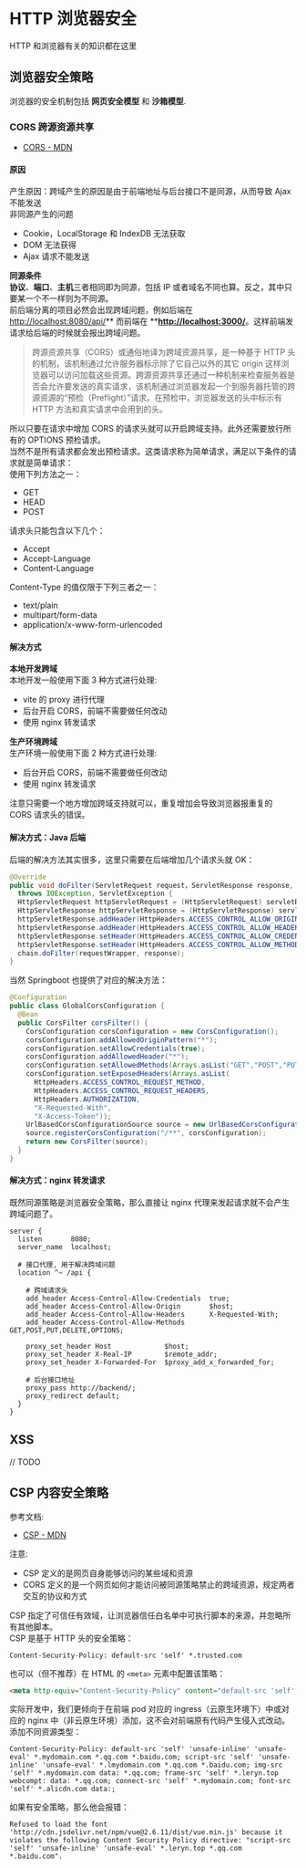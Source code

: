 
# HTTP 浏览器安全
HTTP 和浏览器有关的知识都在这里

## 浏览器安全策略
浏览器的安全机制包括 **网页安全模型** 和 **沙箱模型**.

### CORS 跨源资源共享

- [CORS - MDN](https://developer.mozilla.org/zh-CN/docs/Web/HTTP/CORS)

#### 原因
产生原因：跨域产生的原因是由于前端地址与后台接口不是同源，从而导致 Ajax 不能发送<br />非同源产生的问题

- Cookie，LocalStorage 和 IndexDB 无法获取
- DOM 无法获得
- Ajax 请求不能发送

**同源条件**<br />**协议**、**端口**、**主机**三者相同即为同源，包括 IP 或者域名不同也算。反之，其中只要某一个不一样则为不同源。<br />前后端分离的项目必然会出现跨域问题，例如后端在 [http://localhost:8080/api/](http://localhost:8080/api/)** 而前端在 **[**http://localhost:3000/**](http://localhost:3000/)。这样前端发请求给后端的时候就会报出跨域问题。
> 跨源资源共享（CORS）或通俗地译为跨域资源共享，是一种基于 HTTP 头的机制，该机制通过允许服务器标示除了它自己以外的其它 origin 这样浏览器可以访问加载这些资源。跨源资源共享还通过一种机制来检查服务器是否会允许要发送的真实请求，该机制通过浏览器发起一个到服务器托管的跨源资源的“预检（Preflight）”请求。在预检中，浏览器发送的头中标示有 HTTP 方法和真实请求中会用到的头。

所以只要在请求中增加 CORS 的请求头就可以开启跨域支持。此外还需要放行所有的 OPTIONS 预检请求。<br />当然不是所有请求都会发出预检请求。这类请求称为简单请求，满足以下条件的请求就是简单请求：<br />使用下列方法之一：

- GET
- HEAD
- POST

请求头只能包含以下几个：

- Accept
- Accept-Language
- Content-Language

Content-Type 的值仅限于下列三者之一：

- text/plain
- multipart/form-data
- application/x-www-form-urlencoded

#### 解决方式
**本地开发跨域**<br />本地开发一般使用下面 3 种方式进行处理:

- vite 的 proxy 进行代理
- 后台开启 CORS，前端不需要做任何改动
- 使用 nginx 转发请求

**生产环境跨域**<br />生产环境一般使用下面 2 种方式进行处理:

- 后台开启 CORS，前端不需要做任何改动
- 使用 nginx 转发请求

注意只需要一个地方增加跨域支持就可以，重复增加会导致浏览器报重复的 CORS 请求头的错误。

#### 解决方式：Java 后端
后端的解决方法其实很多，这里只需要在后端增加几个请求头就 OK：
```java
@Override
public void doFilter(ServletRequest request，ServletResponse response, FilterChain chain)
  throws IOException, ServletException {
  HttpServletRequest httpServletRequest = (HttpServletRequest) servletRequest;
  HttpServletResponse httpServletResponse = (HttpServletResponse) servletResponse;
  httpServletResponse.addHeader(HttpHeaders.ACCESS_CONTROL_ALLOW_ORIGIN, httpServletRequest.getHeader(HttpHeaders.ORIGIN));
  httpServletResponse.addHeader(HttpHeaders.ACCESS_CONTROL_ALLOW_HEADERS, getHeaders(httpServletRequest));
  httpServletResponse.setHeader(HttpHeaders.ACCESS_CONTROL_ALLOW_CREDENTIALS, "true");
  httpServletResponse.setHeader(HttpHeaders.ACCESS_CONTROL_ALLOW_METHODS, "GET,POST,PUT,DELETE,OPTIONS");
  chain.doFilter(requestWrapper, response);
}
```
当然 Springboot 也提供了对应的解决方法：
```java
@Configuration
public class GlobalCorsConfiguration {
  @Bean
  public CorsFilter corsFilter() {
    CorsConfiguration corsConfiguration = new CorsConfiguration();
    corsConfiguration.addAllowedOriginPattern("*");
    corsConfiguration.setAllowCredentials(true);
    corsConfiguration.addAllowedHeader("*");
    corsConfiguration.setAllowedMethods(Arrays.asList("GET","POST","PUT","DELETE","OPTIONS"));
    corsConfiguration.setExposedHeaders(Arrays.asList(
      HttpHeaders.ACCESS_CONTROL_REQUEST_METHOD,
      HttpHeaders.ACCESS_CONTROL_REQUEST_HEADERS,
      HttpHeaders.AUTHORIZATION,
      "X-Requested-With",
      "X-Access-Token"));
    UrlBasedCorsConfigurationSource source = new UrlBasedCorsConfigurationSource();
    source.registerCorsConfiguration("/**", corsConfiguration);
    return new CorsFilter(source);
  }
}
```

#### 解决方式：nginx 转发请求
既然同源策略是浏览器安全策略，那么直接让 nginx 代理来发起请求就不会产生跨域问题了。
```nginx
server {
  listen       8080;
  server_name  localhost;
  
  # 接口代理, 用于解决跨域问题
  location ^~ /api {
        
    # 跨域请求头
    add_header Access-Control-Allow-Credentials  true;
    add_header Access-Control-Allow-Origin       $host;
    add_header Access-Control-Allow-Headers      X-Requested-With;
    add_header Access-Control-Allow-Methods      GET,POST,PUT,DELETE,OPTIONS;
    
    proxy_set_header Host             $host;
    proxy_set_header X-Real-IP        $remote_addr;
    proxy_set_header X-Forwarded-For  $proxy_add_x_forwarded_for;
    
    # 后台接口地址
    proxy_pass http://backend/;
    proxy_redirect default;
  }
}
```

## XSS
// TODO

## CSP 内容安全策略
参考文档:

- [CSP - MDN](https://developer.mozilla.org/zh-CN/docs/Web/HTTP/CSP)

注意:

- CSP 定义的是网页自身能够访问的某些域和资源
- CORS 定义的是一个网页如何才能访问被同源策略禁止的跨域资源，规定两者交互的协议和方式

CSP 指定了可信任有效域，让浏览器信任白名单中可执行脚本的来源，并忽略所有其他脚本。<br />CSP 是基于 HTTP 头的安全策略：
```http
Content-Security-Policy: default-src 'self' *.trusted.com
```
也可以（但不推荐）在 HTML 的 `<meta>` 元素中配置该策略：
```html
<meta http-equiv="Content-Security-Policy" content="default-src 'self'; img-src https://*; child-src 'none';">
```
实际开发中，我们更倾向于在前端 pod 对应的 ingress（云原生环境下）中或对应的 nginx 中（非云原生环境）添加，这不会对前端原有代码产生侵入式改动。<br />添加不同资源类型：
```http
Content-Security-Policy: default-src 'self' 'unsafe-inline' 'unsafe-eval' *.mydomain.com *.qq.com *.baidu.com; script-src 'self' 'unsafe-inline' 'unsafe-eval' *.lmydomain.com *.qq.com *.baidu.com; img-src 'self' *.mydomain.com data: *.qq.com; frame-src 'self' *.leryn.top webcompt: data: *.qq.com; connect-src 'self' *.mydomain.com; font-src 'self' *.alicdn.com data:;
```
如果有安全策略，那么他会报错：
```
Refused to load the font 'http://cdn.jsdelivr.net/npm/vue@2.6.11/dist/vue.min.js' because it violates the following Content Security Policy directive: "script-src 'self' 'unsafe-inline' 'unsafe-eval' *.leryn.top *.qq.com *.baidu.com".
```
